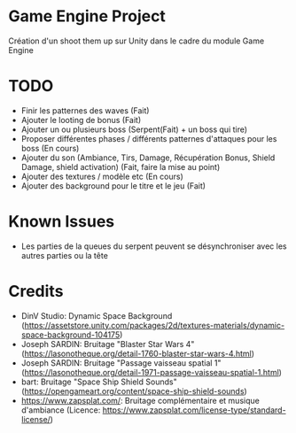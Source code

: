 # Game Engine Project
  Création d'un shoot them up sur Unity dans le cadre du module Game Engine

# TODO
+ Finir les patternes des waves (Fait)
+ Ajouter le looting de bonus (Fait)
+ Ajouter un ou plusieurs boss (Serpent(Fait) + un boss qui tire)
+ Proposer différentes phases / différents patternes d'attaques pour les boss (En cours)
+ Ajouter du son (Ambiance, Tirs, Damage, Récupération Bonus, Shield Damage, shield activation) (Fait, faire la mise au point)
+ Ajouter des textures / modèle etc (En cours)
+ Ajouter des background pour le titre et le jeu (Fait)

# Known Issues
+ Les parties de la queues du serpent peuvent se désynchroniser avec les autres parties ou la tête

# Credits
+ DinV Studio: Dynamic Space Background (https://assetstore.unity.com/packages/2d/textures-materials/dynamic-space-background-104175)
+ Joseph SARDIN: Bruitage "Blaster Star Wars 4" (https://lasonotheque.org/detail-1760-blaster-star-wars-4.html)
+ Joseph SARDIN: Bruitage "Passage vaisseau spatial 1" (https://lasonotheque.org/detail-1971-passage-vaisseau-spatial-1.html)
+ bart: Bruitage "Space Ship Shield Sounds" (https://opengameart.org/content/space-ship-shield-sounds)
+ https://www.zapsplat.com/: Bruitage complémentaire et musique d'ambiance (Licence: https://www.zapsplat.com/license-type/standard-license/)